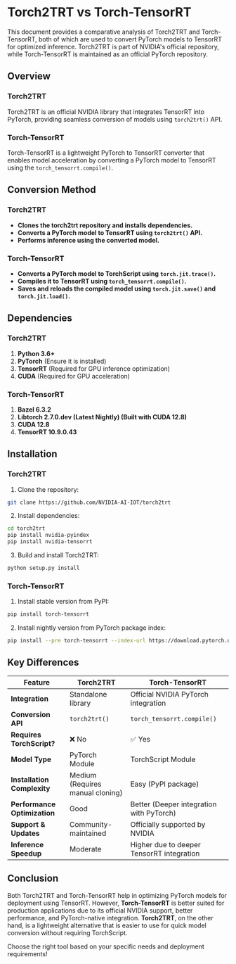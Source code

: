 # Torch2TRT vs Torch-TensorRT

This document provides a comparative analysis of Torch2TRT and Torch-TensorRT, both of which are used to convert PyTorch models to TensorRT for optimized inference. Torch2TRT is part of NVIDIA's official repository, while Torch-TensorRT is maintained as an official PyTorch repository.

## Overview

### Torch2TRT
Torch2TRT is an official NVIDIA library that integrates TensorRT into PyTorch, providing seamless conversion of models using `torch2trt()` API.

### Torch-TensorRT
Torch-TensorRT is a lightweight PyTorch to TensorRT converter that enables model acceleration by converting a PyTorch model to TensorRT using the `torch_tensorrt.compile()`.

## Conversion Method

### Torch2TRT
* **Clones the torch2trt repository and installs dependencies.**
* **Converts a PyTorch model to TensorRT using `torch2trt()` API.**
* **Performs inference using the converted model.**

### Torch-TensorRT
* **Converts a PyTorch model to TorchScript using `torch.jit.trace()`.**
* **Compiles it to TensorRT using `torch_tensorrt.compile()`.**
* **Saves and reloads the compiled model using `torch.jit.save()` and `torch.jit.load()`.**

## Dependencies

### Torch2TRT
1. **Python 3.6+**
2. **PyTorch** (Ensure it is installed)
3. **TensorRT** (Required for GPU inference optimization)
4. **CUDA** (Required for GPU acceleration)

### Torch-TensorRT
1. **Bazel 6.3.2**
2. **Libtorch 2.7.0.dev (Latest Nightly) (Built with CUDA 12.8)**
3. **CUDA 12.8**
4. **TensorRT 10.9.0.43**

## Installation

### Torch2TRT
1. Clone the repository:

```bash
git clone https://github.com/NVIDIA-AI-IOT/torch2trt
```

2. Install dependencies:

```bash
cd torch2trt
pip install nvidia-pyindex
pip install nvidia-tensorrt
```

3. Build and install Torch2TRT:

```bash
python setup.py install
```

### Torch-TensorRT
1. Install stable version from PyPI:

```bash
pip install torch-tensorrt
```

2. Install nightly version from PyTorch package index:

```bash
pip install --pre torch-tensorrt --index-url https://download.pytorch.org/whl/nightly/cu124
```

## Key Differences

| Feature | Torch2TRT | Torch-TensorRT |
|---------|-----------|---------------|
| **Integration** | Standalone library | Official NVIDIA PyTorch integration |
| **Conversion API** | `torch2trt()` | `torch_tensorrt.compile()` |
| **Requires TorchScript?** | ❌ No | ✅ Yes |
| **Model Type** | PyTorch Module | TorchScript Module |
| **Installation Complexity** | Medium (Requires manual cloning) | Easy (PyPI package) |
| **Performance Optimization** | Good | Better (Deeper integration with PyTorch) |
| **Support & Updates** | Community-maintained | Officially supported by NVIDIA |
| **Inference Speedup** | Moderate | Higher due to deeper TensorRT integration |

## Conclusion

Both Torch2TRT and Torch-TensorRT help in optimizing PyTorch models for deployment using TensorRT. However, **Torch-TensorRT** is better suited for production applications due to its official NVIDIA support, better performance, and PyTorch-native integration. **Torch2TRT**, on the other hand, is a lightweight alternative that is easier to use for quick model conversion without requiring TorchScript.

Choose the right tool based on your specific needs and deployment requirements!
